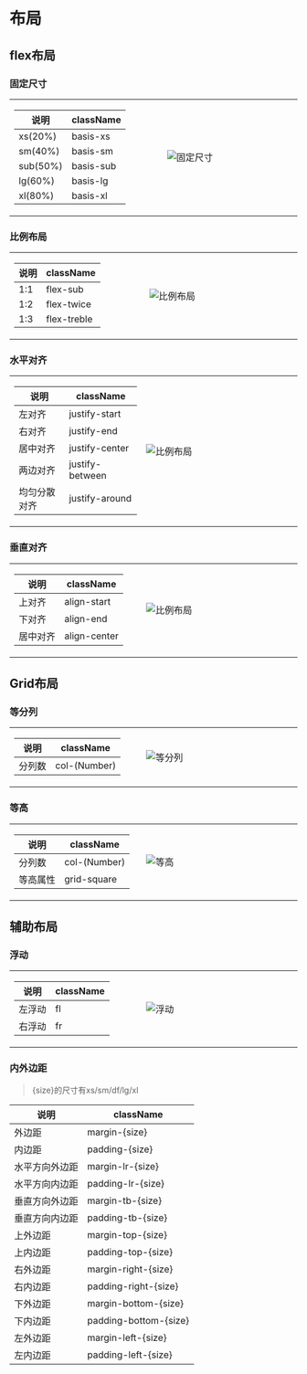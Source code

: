 # 布局

## flex布局
### 固定尺寸

<table>
    <tr>
        <td width="20%">
            <table>
                <thead>
                    <tr>
                        <th>说明</th>
                        <th>className</th>
                    </tr>
                </thead>
            <tr>
                <td>xs(20%)</td>
                <td>basis-xs</td>
            </tr>
            <tr>
                <td>sm(40%)</td>
                <td>basis-sm</td>
            </tr>
            <tr>
                <td>sub(50%)</td>
                <td>basis-sub</td>
            </tr>
            <tr>
                <td>lg(60%) </td>
                <td>basis-lg</td>
            </tr>
            <tr>
                <td>xl(80%)</td>
                <td>basis-xl</td>
            </tr>
            </table>
        </td>
        <td width="30%" height="100%">
            <img src="https://omycli.github.io/wuc-docs/_image/flex-g.png" alt="固定尺寸" />
        </td>
    </tr>
</table>

### 比例布局

<table>
    <tr>
        <td width="20%">
            <table>
                <thead>
                    <tr>
                        <th>说明</th>
                        <th>className</th>
                    </tr>
                </thead>
            <tr>
                <td>1:1</td>
                <td>flex-sub</td>
            </tr>
            <tr>
                <td>1:2</td>
                <td>flex-twice</td>
            </tr>
            <tr>
                <td>1:3</td>
                <td>flex-treble</td>
            </tr>
            </table>
        </td>
        <td width="30%" height="100%">
            <img src="https://omycli.github.io/wuc-docs/_image/flex-b.png" alt="比例布局" />
        </td>
    </tr>
</table>

### 水平对齐

<table>
    <tr>
        <td width="20%">
            <table>
                <thead>
                    <tr>
                        <th>说明</th>
                        <th>className</th>
                    </tr>
                </thead>
            <tr>
                <td>左对齐</td>
                <td>justify-start</td>
            </tr>
            <tr>
                <td>右对齐</td>
                <td>justify-end</td>
            </tr>
            <tr>
                <td>居中对齐</td>
                <td>justify-center</td>
            </tr>
            <tr>
                <td>两边对齐</td>
                <td>justify-between</td>
            </tr>
            <tr>
                <td>均匀分散对齐</td>
                <td>justify-around</td>
            </tr>
            </table>
        </td>
        <td width="30%" height="100%">
            <img src="https://omycli.github.io/wuc-docs/_image/flex-j.png" alt="比例布局" />
        </td>
    </tr>
</table>

### 垂直对齐

<table>
    <tr>
        <td width="20%">
            <table>
                <thead>
                    <tr>
                        <th>说明</th>
                        <th>className</th>
                    </tr>
                </thead>
            <tr>
                <td>上对齐</td>
                <td>align-start</td>
            </tr>
            <tr>
                <td>下对齐</td>
                <td>align-end</td>
            </tr>
            <tr>
                <td>居中对齐</td>
                <td>align-center</td>
            </tr>
            </table>
        </td>
        <td width="30%" height="100%">
            <img src="https://omycli.github.io/wuc-docs/_image/flex-a.png" alt="比例布局" />
        </td>
    </tr>
</table>

## Grid布局

### 等分列

<table>
    <tr>
        <td width="20%">
            <table>
                <thead>
                    <tr>
                        <th>说明</th>
                        <th>className</th>
                    </tr>
                </thead>
            <tr>
                <td>分列数</td>
                <td>col-(Number)</td>
            </tr>
            </table>
        </td>
        <td width="30%" height="100%">
            <img src="https://omycli.github.io/wuc-docs/_image/grid-d.png" alt="等分列" />
        </td>
    </tr>
</table>

### 等高

<table>
    <tr>
        <td width="20%">
            <table>
                <thead>
                    <tr>
                        <th>说明</th>
                        <th>className</th>
                    </tr>
                </thead>
            <tr>
                <td>分列数</td>
                <td>col-(Number)</td>
            </tr>
            <tr>
                <td>等高属性</td>
                <td>grid-square</td>
            </tr>
            </table>
        </td>
        <td width="30%" height="100%">
            <img src="https://omycli.github.io/wuc-docs/_image/grid-h.png" alt="等高" />
        </td>
    </tr>
</table>

## 辅助布局
### 浮动
<table>
    <tr>
        <td width="20%">
            <table>
                <thead>
                    <tr>
                        <th>说明</th>
                        <th>className</th>
                    </tr>
                </thead>
            <tr>
                <td>左浮动</td>
                <td>fl</td>
            </tr>
            <tr>
                <td>右浮动</td>
                <td>fr</td>
            </tr>
            </table>
        </td>
        <td width="30%" height="100%">
            <img src="https://omycli.github.io/wuc-docs/_image/layer-lr.png" alt="浮动" />
        </td>
    </tr>
</table>

### 内外边距
>{size}的尺寸有xs/sm/df/lg/xl

说明  | className
------------ | -------------
外边距 | margin-{size}
内边距 | padding-{size}
水平方向外边距 | margin-lr-{size}
水平方向内边距 | padding-lr-{size}
垂直方向外边距 | margin-tb-{size}
垂直方向内边距 | padding-tb-{size}
上外边距 | margin-top-{size}
上内边距 | padding-top-{size}
右外边距 | margin-right-{size}
右内边距 | padding-right-{size}
下外边距 | margin-bottom-{size}
下内边距 | padding-bottom-{size}
左外边距 | margin-left-{size}
左内边距 | padding-left-{size}